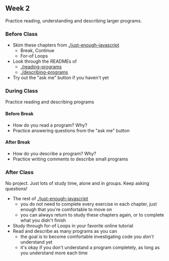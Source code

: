 ## Week 2

Practice reading, understanding and describing larger programs.

### Before Class

- Skim these chapters from [./just-enough-javascript](./just-enough-javascript)
  - Break, Continue
  - For-of Loops
- Look through the READMEs of
  - [./reading-programs](./reading-programs)
  - [./describing-programs](./describing-programs)
- Try out the "ask me" button if you haven't yet

### During Class

Practice reading and describing programs

#### Before Break

- How do you read a program? Why?
- Practice answering questions from the "ask me" button

#### After Break

- How do you describe a program? Why?
- Practice writing comments to describe small programs

### After Class

No project. Just lots of study time, alone and in groups. Keep asking questions!

- The rest of [./just-enough-javascript](./just-enough-javascript)
  - you do not need to complete every exercise in each chapter, just enough that you're comfortable to move on
  - you can always return to study these chapters again, or to complete what you didn't finish
- Study through for-of Loops in your favorite online tutorial
- Read and describe as many programs as you can
  - the goal is to become comfortable investigating code you _don't_ understand yet
  - it's okay if you don't understand a program completely, as long as you understand more each time
